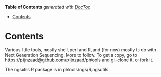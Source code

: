 <!-- START doctoc generated TOC please keep comment here to allow auto update -->
<!-- DON'T EDIT THIS SECTION, INSTEAD RE-RUN doctoc TO UPDATE -->
**Table of Contents**  *generated with [DocToc](https://github.com/thlorenz/doctoc)*

- [Contents](#contents)

<!-- END doctoc generated TOC please keep comment here to allow auto update -->

# Contents

Various little tools, mostly shell, perl and R, and (for now) mostly to do with Next Generation Sequencing. More to follow.
To get a copy, go to https://plijnzaad@github.com/plijnzaad/phtools and git-clone it, or fork it. 

The ngsutils R package is in phtools/ngs/R/ngsutils.

